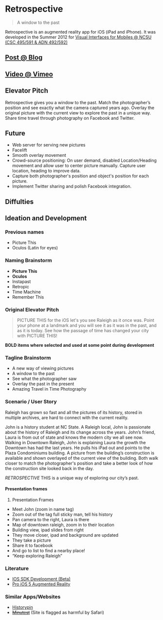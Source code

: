 # Retrospective
>	A window to the past

Retrospective is an augmented reality app for iOS (iPad and iPhone). It was developed in the Summer 2012 for [Visual Interfaces for Mobiles @ NCSU (CSC 495/591 & ADN 492/592)](http://mobiclass.csc.ncsu.edu/)

## [Post @ Blog](http://mobiclass.csc.ncsu.edu/2012/06/project-retrospective.html)

## [Video @ Vimeo](http://vimeo.com/44747132)

## Elevator Pitch
Retrospective gives you a window to the past. Match the photographer’s position and see exactly what the camera captured years ago. Overlay the original picture with the current view to explore the past in a unique way. Share time travel through photography on Facebook and Twitter.

## Future

*	Web server for serving new pictures
*	Facelift
*	Smooth overlay movement
*	Crowd-source positioning: On user demand, disabled Location/Heading movement and allow user to center picture manually. Capture user location, heading to improve data.
*	Capture both photographer's position and object's position for each picture.
*	Implement Twitter sharing and polish Facebook integration.

## Diffulties

## Ideation and Development

### Previous names

*	Picture This
*	Oculos (Latin for eyes)

### Naming Brainstorm

*	**Picture This**
*	**Oculos**
*	Instapast
*	Retropic
*	Time Machine
*	Remember This

### Original Elevator Pitch

>	PICTURE THIS for the iOS let's you see Raleigh as it once was. Point your phone at a landmark and you will see it as it was in the past, and as it is today. See how the passage of time has changed your city with PICTURE THIS!

**BOLD items where selected and used at some point during development**

### Tagline Brainstorm

*	A new way of viewing pictures
*	A window to the past
*	See what the photographer saw
*	Overlay the past in the present
*	Amazing Travel in Time Photography

### Scenario / User Story

Raleigh has grown so fast and all the pictures of its history, stored in multiple archives, are hard to connect with the current reality.

John is a history student at NC State. A Raleigh local, John is passionate about the history of Raleigh and its change across the years. John’s friend, Laura is from out of state and knows the modern city we all see now. Walking in Downtown Raleigh, John is explaining Laura the growth the Downtown has had the last years. He pulls his iPad out and points to the Plaza Condominiums building. A picture from the building’s construction is available and shown overlayed of the current view of the building. Both walk closer to match the photographer's position and take a better look of how the construction site looked back in the day.

_RETROSPECTIVE_ THIS is a unique way of exploring our city’s past.

#### Presentation frames

1.	Presentation Frames
*	Meet John (zoom in name tag)
*	Zoom out of the tag full sticky man, tell his history
*	Pan camera to the right, Laura is there
*	Map of downtown raleigh, zoom in to their location
*	Building view, ipad slides from right
*	They move closer, ipad and background are updated
*	They take a picture
*	Share it to facebook
*	And go to list to find a nearby place!
*	“Keep exploring Raleigh”

### Literature

*	[IOS SDK Development (Beta)](http://pragprog.com/book/adios/ios-sdk-development)
*	[Pro iOS 5 Augmented Reality](http://www.amazon.com/Pro-iOS-5-Augmented-Reality/dp/1430239123)

### Similar Apps/Websites

*	[Historypin](http://www.historypin.com/)
*	[~~Minutest~~](http://minutest.com/3153/window-to-the-past-of-washington-54-pics/) (Site is flagged as harmful by Safari)